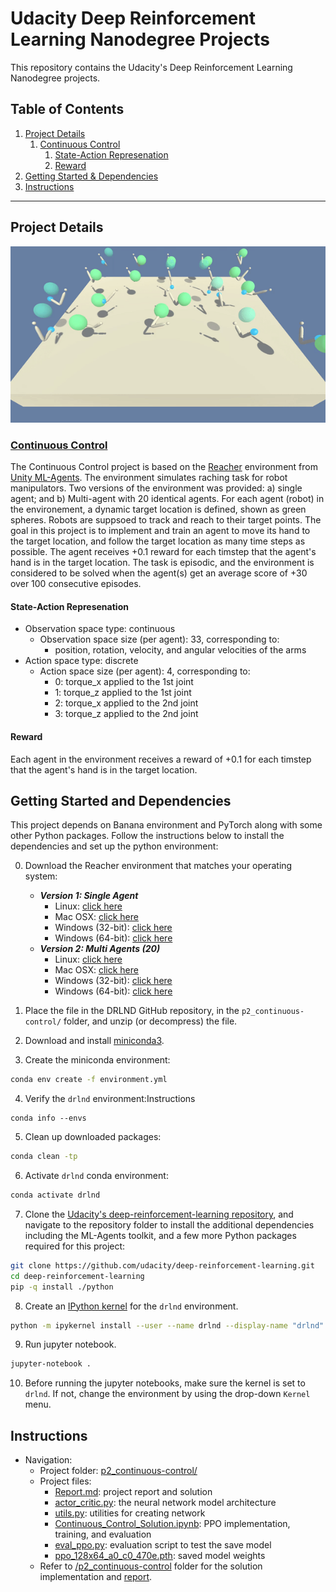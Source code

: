 # Udacity Deep Reinforcement Learning Nanodegree Projects
 
This repository contains the Udacity's Deep Reinforcement Learning Nanodegree projects.

## Table of Contents

1. [Project Details](#project-details)
    1. [Continuous Control](#continuous-control)
        1. [State-Action Represenation](#state-action-represenation)
        1. [Reward](#reward)
1. [Getting Started & Dependencies](#getting-started-and-dependencies)
1. [Instructions](#instructions)

---

## Project Details

![reacher](./doc/gif/reacher.gif)

### [Continuous Control](./p2_navigation/Report.md)

The Continuous Control project is based on the [Reacher](https://github.com/Unity-Technologies/ml-agents/blob/master/docs/Learning-Environment-Examples.md#reacher) environment from [Unity ML-Agents](https://github.com/Unity-Technologies/ml-agents). The environment simulates raching task for robot manipulators. Two versions of the environment was provided: a) single agent; and b) Multi-agent with 20 identical agents. For each agent (robot) in the environement, a dynamic target location is defined, shown as green spheres. Robots are suppsoed to track and reach to their target points. The goal in this project is to implement and train an agent to move its hand to the target location, and follow the target location as many time steps as possible. The agent receives +0.1 reward for each timstep that the agent's hand is in the target location. The task is episodic, and the environment is considered to be solved when the agent(s) get an average score of +30 over 100 consecutive episodes. 

#### State-Action Represenation

- Observation space type: continuous
    - Observation space size (per agent): 33, corresponding to:
        - position, rotation, velocity, and angular velocities of the arms
- Action space type: discrete
    - Action space size (per agent): 4, corresponding to:
        - 0: torque_x applied to the 1st joint 
        - 1: torque_z applied to the 1st joint 
        - 2: torque_x applied to the 2nd joint 
        - 3: torque_z applied to the 2nd joint 
        
#### Reward

Each agent in the environment receives a reward of +0.1 for each timstep that the agent's hand is in the target location.

## Getting Started and Dependencies

This project depends on Banana environment and PyTorch along with some other Python packages. Follow the instructions below to install the dependencies and set up the python environment:

0. Download the Reacher environment that matches your operating system:
    - **_Version 1: Single Agent_**
        - Linux: [click here](https://s3-us-west-1.amazonaws.com/udacity-drlnd/P2/Reacher/one_agent/Reacher_Linux.zip)
        - Mac OSX: [click here](https://s3-us-west-1.amazonaws.com/udacity-drlnd/P2/Reacher/one_agent/Reacher.app.zip)
        - Windows (32-bit): [click here](https://s3-us-west-1.amazonaws.com/udacity-drlnd/P2/Reacher/one_agent/Reacher_Windows_x86.zip)
        - Windows (64-bit): [click here](https://s3-us-west-1.amazonaws.com/udacity-drlnd/P2/Reacher/one_agent/Reacher_Windows_x86_64.zip)
    - **_Version 2: Multi Agents (20)_**
        - Linux: [click here](https://s3-us-west-1.amazonaws.com/udacity-drlnd/P2/Reacher/Reacher_Linux.zip)
        - Mac OSX: [click here](https://s3-us-west-1.amazonaws.com/udacity-drlnd/P2/Reacher/Reacher.app.zip)
        - Windows (32-bit): [click here](https://s3-us-west-1.amazonaws.com/udacity-drlnd/P2/Reacher/Reacher_Windows_x86.zip)
        - Windows (64-bit): [click here](https://s3-us-west-1.amazonaws.com/udacity-drlnd/P2/Reacher/Reacher_Windows_x86_64.zip)

1. Place the file in the DRLND GitHub repository, in the `p2_continuous-control/` folder, and unzip (or decompress) the file. 
2. Download and install [miniconda3](https://conda.io/miniconda.html).
3. Create the miniconda environment:
```bash
conda env create -f environment.yml
```
4. Verify the `drlnd` environment:Instructions
```bahs
conda info --envs
```
5. Clean up downloaded packages:
```bash
conda clean -tp
```
6. Activate `drlnd` conda environment:
```bash
conda activate drlnd
```
7. Clone the [Udacity's deep-reinforcement-learning repository](https://github.com/udacity/deep-reinforcement-learning), and navigate to the repository folder to install the additional dependencies including the ML-Agents toolkit, and a few more Python packages required for this project:
```bash
git clone https://github.com/udacity/deep-reinforcement-learning.git
cd deep-reinforcement-learning
pip -q install ./python
```
8. Create an [IPython kernel](http://ipython.readthedocs.io/en/stable/install/kernel_install.html) for the `drlnd` environment.  
```bash
python -m ipykernel install --user --name drlnd --display-name "drlnd"
```
9. Run jupyter notebook.
```bash
jupyter-notebook .
```
10. Before running the jupyter notebooks, make sure the kernel is set to `drlnd`. If not, change the environment by using the drop-down `Kernel` menu. 

## Instructions

- Navigation:
    - Project folder: [p2_continuous-control/](./p2_continuous-control/)
    - Project files:
        - [Report.md](./p2_continuous-control/Report.md): project report and solution
        - [actor_critic.py](./p2_continuous-control/actor_critic.py): the neural network model architecture
        - [utils.py](./p2_continuous-control/utils.py): utilities for creating network
        - [Continuous_Control_Solution.ipynb](./p2_continuous-control/Continuous_Control_Solution.ipynb): PPO implementation, training, and evaluation
        - [eval_ppo.py](./p2_continuous-control/eval_ppo.py): evaluation script to test the save model
        - [ppo_128x64_a0_c0_470e.pth](./p2_continuous-control/ppo_128x64_a0_c0_470e.pth): saved model weights
    - Refer to [/p2_continuous-control](./p2_continuous-control) folder for the solution implementation and [report](./p2_continuous-control/Report.md). 
